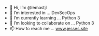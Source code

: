 - 👋 Hi, I’m @lemastjl
- 👀 I’m interested in ... DevSecOps
- 🌱 I’m currently learning ... Python 3
- 💞️ I’m looking to collaborate on ... Python 3
- 📫 How to reach me ... www.jesses.site

<!---
lemastjl/lemastjl is a ✨ special ✨ repository because its `README.md` (this file) appears on your GitHub profile.
You can click the Preview link to take a look at your changes.
--->
